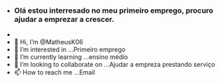 - <h3>
      Olá estou interresado no meu primeiro emprego, procuro ajudar a emprezar a crescer.
      </h1>
- 
- 👋 Hi, I’m @MatheusK06
- 👀 I’m interested in ...Primeiro emprego
- 🌱 I’m currently learning ...ensino médio
- 💞️ I’m looking to collaborate on ...Ajudar a empreza prestando serviço
- 📫 How to reach me ...Email

<!---
MatheusK06/MatheusK06 is a ✨ special ✨ repository because its `README.md` (this file) appears on your GitHub profile.
You can click the Preview link to take a look at your changes.
--->
